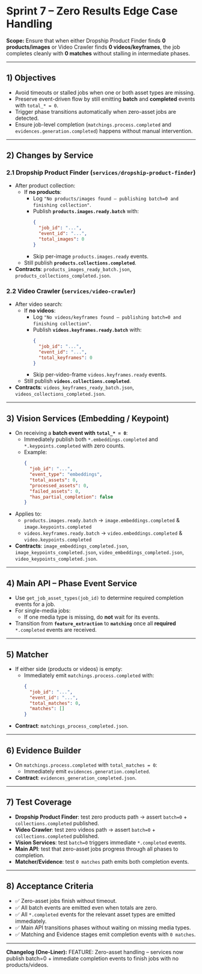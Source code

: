 # Sprint 7 – Zero Results Edge Case Handling

**Scope:** Ensure that when either Dropship Product Finder finds **0 products/images** or Video Crawler finds **0 videos/keyframes**, the job completes cleanly with **0 matches** without stalling in intermediate phases.

---

## 1) Objectives

- Avoid timeouts or stalled jobs when one or both asset types are missing.
- Preserve event-driven flow by still emitting **batch** and **completed** events with `total_* = 0`.
- Trigger phase transitions automatically when zero-asset jobs are detected.
- Ensure job-level completion (`matchings.process.completed` and `evidences.generation.completed`) happens without manual intervention.

---

## 2) Changes by Service

### 2.1 Dropship Product Finder (`services/dropship-product-finder`)
- After product collection:
  - If **no products**:
    - Log `"No products/images found – publishing batch=0 and finishing collection"`.
    - Publish **`products.images.ready.batch`** with:
      ```json
      {
        "job_id": "...",
        "event_id": "...",
        "total_images": 0
      }
      ```
    - Skip per-image `products.images.ready` events.
  - Still publish **`products.collections.completed`**.
- **Contracts**: `products_images_ready_batch.json`, `products_collections_completed.json`.

### 2.2 Video Crawler (`services/video-crawler`)
- After video search:
  - If **no videos**:
    - Log `"No videos/keyframes found – publishing batch=0 and finishing collection"`.
    - Publish **`videos.keyframes.ready.batch`** with:
      ```json
      {
        "job_id": "...",
        "event_id": "...",
        "total_keyframes": 0
      }
      ```
    - Skip per-video-frame `videos.keyframes.ready` events.
  - Still publish **`videos.collections.completed`**.
- **Contracts**: `videos_keyframes_ready_batch.json`, `videos_collections_completed.json`.

---

## 3) Vision Services (Embedding / Keypoint)
- On receiving a **batch event with `total_* = 0`**:
  - Immediately publish both `*.embeddings.completed` and `*.keypoints.completed` with zero counts.
  - Example:
    ```json
    {
      "job_id": "...",
      "event_type": "embeddings",
      "total_assets": 0,
      "processed_assets": 0,
      "failed_assets": 0,
      "has_partial_completion": false
    }
    ```
- Applies to:
  - `products.images.ready.batch` → `image.embeddings.completed` & `image.keypoints.completed`
  - `videos.keyframes.ready.batch` → `video.embeddings.completed` & `video.keypoints.completed`
- **Contracts**: `image_embeddings_completed.json`, `image_keypoints_completed.json`, `video_embeddings_completed.json`, `video_keypoints_completed.json`.

---

## 4) Main API – Phase Event Service
- Use `get_job_asset_types(job_id)` to determine required completion events for a job.
- For single-media jobs:
  - If one media type is missing, do **not** wait for its events.
- Transition from **`feature_extraction`** to **`matching`** once all **required** `*.completed` events are received.

---

## 5) Matcher
- If either side (products or videos) is empty:
  - Immediately emit `matchings.process.completed` with:
    ```json
    {
      "job_id": "...",
      "event_id": "...",
      "total_matches": 0,
      "matches": []
    }
    ```
- **Contract**: `matchings_process_completed.json`.

---

## 6) Evidence Builder
- On `matchings.process.completed` with `total_matches = 0`:
  - Immediately emit `evidences.generation.completed`.
- **Contract**: `evidences_generation_completed.json`.

---

## 7) Test Coverage
- **Dropship Product Finder**: test zero products path → assert `batch=0` + `collections.completed` published.
- **Video Crawler**: test zero videos path → assert `batch=0` + `collections.completed` published.
- **Vision Services**: test `batch=0` triggers immediate `*.completed` events.
- **Main API**: test that zero-asset jobs progress through all phases to completion.
- **Matcher/Evidence**: test `0 matches` path emits both completion events.

---

## 8) Acceptance Criteria
- ✅ Zero-asset jobs finish without timeout.
- ✅ All batch events are emitted even when totals are zero.
- ✅ All `*.completed` events for the relevant asset types are emitted immediately.
- ✅ Main API transitions phases without waiting on missing media types.
- ✅ Matching and Evidence stages emit completion events with `0 matches`.

---

**Changelog (One-Liner):**
FEATURE: Zero-asset handling – services now publish batch=0 + immediate completion events to finish jobs with no products/videos.